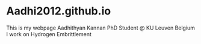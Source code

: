 # Aadhi2012.github.io

This is my webpage
Aadhithyan Kannan
PhD Student @ KU Leuven Belgium
I work on Hydrogen Embrittlement
